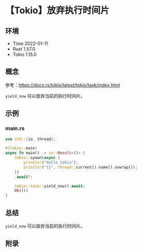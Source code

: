 # 【Tokio】放弃执行时间片

## 环境

- Time 2022-01-11
- Rust 1.57.0
- Tokio 1.15.0

## 概念

参考：<https://docs.rs/tokio/latest/tokio/task/index.html>  

`yield_now` 可以放弃当前的执行时间片。

## 示例

### main.rs

```rust
use std::{io, thread};

#[tokio::main]
async fn main() -> io::Result<()> {
    tokio::spawn(async {
        println!("hello tokio");
        println!("{}", thread::current().name().unwrap());
    })
    .await?;

    tokio::task::yield_now().await;
    Ok(())
}
```

## 总结

`yield_now` 可以放弃当前的执行时间片。

## 附录
